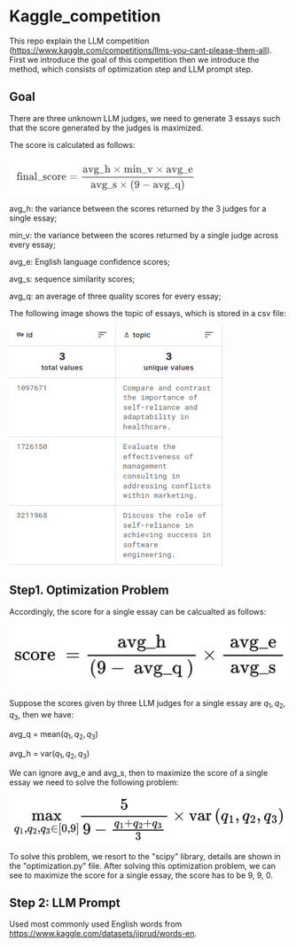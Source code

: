 # Kaggle_competition
This repo explain the LLM competition (https://www.kaggle.com/competitions/llms-you-cant-please-them-all). First we introduce the goal of this competition then we introduce the method, which consists of optimization step and LLM prompt step.
## Goal
There are three unknown LLM judges, we need to generate 3 essays such that the score generated by the judges is maximized.

The score is calculated as follows:

![alt text](https://github.com/KeMaSF/Kaggle_competition/blob/main/equation.png) 

avg_h: the variance between the scores returned by the 3 judges for a single essay;

min_v: the variance between the scores returned by a single judge across every essay;

avg_e: English language confidence scores;

avg_s: sequence similarity scores;

avg_q: an average of three quality scores for every essay;

The following image shows the topic of essays, which is stored in a csv file:

![alt text](https://github.com/KeMaSF/Kaggle_competition/blob/main/data.png) 

## Step1. Optimization Problem
Accordingly, the score for a single essay can be calcualted as follows:

![alt text](https://github.com/KeMaSF/Kaggle_competition/blob/main/single_score.jpg) 

Suppose the scores given by three LLM judges for a single essay are $q_1, q_2, q_3$, then we have:

avg_q = mean($q_1, q_2, q_3$)

avg_h = var($q_1, q_2, q_3$)

We can ignore avg_e and avg_s, then to maximize the score of a single essay we need to solve the following problem:

![alt text](https://github.com/KeMaSF/Kaggle_competition/blob/main/Optimization.jpg) 

To solve this problem, we resort to the "scipy" library, details are shown in the "optimization.py" file. After solving this optimization problem, we can see to maximize the score for a single essay, the score has to be 9, 9, 0. 

## Step 2: LLM Prompt



Used most commonly used English words from https://www.kaggle.com/datasets/jiprud/words-en. 

